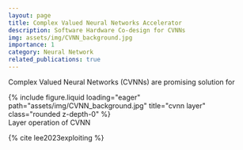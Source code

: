 ```yaml
---
layout: page
title: Complex Valued Neural Networks Accelerator
description: Software Hardware Co-design for CVNNs
img: assets/img/CVNN_background.jpg
importance: 1
category: Neural Network
related_publications: true
---
```


Complex Valued Neural Networks (CVNNs) are promising solution for 


<div class="row">
    <div class="col-sm mt-3 mt-md-0">
        {% include figure.liquid loading="eager" path="assets/img/CVNN_background.jpg" title="cvnn layer" class="rounded z-depth-0" %}
    </div>
</div>
<div class="caption">
    Layer operation of CVNN
</div>

{% cite lee2023exploiting %}
